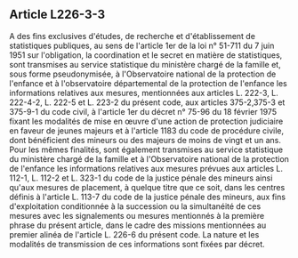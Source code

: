 ## Article L226-3-3

A des fins exclusives d'études, de recherche et d'établissement de statistiques publiques, au sens de l'article
1er de la loi n° 51-711 du 7 juin 1951 sur l'obligation, la coordination et le secret en matière de statistiques,
sont transmises au service statistique du ministère chargé de la famille et, sous forme pseudonymisée, à
l'Observatoire national de la protection de l'enfance et à l'observatoire départemental de la protection de
l'enfance les informations relatives aux mesures, mentionnées aux articles L. 222-3, L. 222-4-2, L. 222-5 et
L. 223-2 du présent code, aux articles 375-2,375-3 et 375-9-1 du code civil, à l'article 1er du décret n° 75-96
du 18 février 1975 fixant les modalités de mise en œuvre d'une action de protection judiciaire en faveur de
jeunes majeurs et à l'article 1183 du code de procédure civile, dont bénéficient des mineurs ou des majeurs
de moins de vingt et un ans. Pour les mêmes finalités, sont également transmises au service statistique du
ministère chargé de la famille et à l'Observatoire national de la protection de l'enfance les informations
relatives aux mesures prévues aux articles L. 112-1, L. 112-2 et L. 323-1 du code de la justice pénale des
mineurs ainsi qu'aux mesures de placement, à quelque titre que ce soit, dans les centres définis à l'article L.
113-7 du code de la justice pénale des mineurs, aux fins d'exploitation conditionnée à la succession ou la
simultanéité de ces mesures avec les signalements ou mesures mentionnés à la première phrase du présent
article, dans le cadre des missions mentionnées au premier alinéa de l'article L. 226-6 du présent code. La
nature et les modalités de transmission de ces informations sont fixées par décret.

